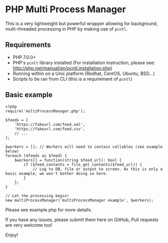 # PHP Multi Process Manager
This is a very lightweight but powerful wrapper allowing for background, multi-threaded processing in PHP by making use of `pcntl`.

## Requirements
 - PHP 7.0.0+
 - PHP's `pcnlt` library installed (For installation instruction, please see: http://php.net/manual/en/pcntl.installation.php)
 - Running within on a Unix platform (Redhat, CentOS, Ubuntu, BSD...)
 - Scripts to be ran from CLI (this is a requirement of `pcntl`)

## Basic example
```
<?php
require('multiProcessManager.php');

$feeds = [
    'https://fakeurl.com/feed.xml',
    'https://fakeurl.com/feed.csv',
    // ...
];

$workers = []; // Workers will need to contain callables (see example below)
foreach ($feeds as $feed) {
    $workers[] = function(string $feed_url): bool {
        if ($feed_contents = file_get_contents($feed_url)) {
            // Log to DB, file or output to screen. As this is only a basic example, we won't bother doing so here.
        }
    };
}

// Let the processing begin!
new multiProcessManager('multiProcessManager example', $workers);
```
Please see example.php for more details.

If you have any issues, please submit them here on GitHub, Pull requests are very welcome too!

Enjoy!
